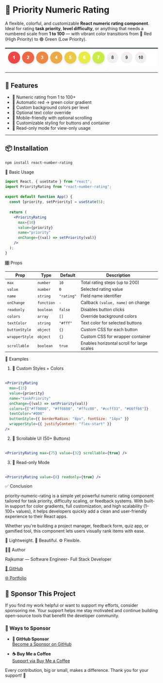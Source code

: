 # 🔢 Priority Numeric Rating

A flexible, colorful, and customizable **React numeric rating component**. Ideal for rating **task priority**, **level difficulty**, or anything that needs a numbered scale from **1 to 100** — with vibrant color transitions from 🔴 Red (High Priority) to 🟢 Green (Low Priority).

![Component Preview](https://raw.githubusercontent.com/Rajkumar5068689/react-rating/master/public/sc1.png)

---

## 🚀 Features

- 🔢 Numeric rating from 1 to 100+
- 🎨 Automatic red → green color gradient
- 🌈 Custom background colors per level
- 🎯 Optional text color override
- 📱 Mobile-friendly with optional scrolling
- 🧩 Customizable styling for buttons and container
- 🛑 Read-only mode for view-only usage

---

## 📦 Installation

```bash
npm install react-number-rating
```

🧪 Basic Usage

```jsx static
import React, { useState } from "react";
import PriorityRating from "react-number-rating";

export default function App() {
  const [priority, setPriority] = useState(5);

  return (
    <PriorityRating
      max={10}
      value={priority}
      name="priority"
      onChange={(val) => setPriority(val)}
    />
  );
}

```

🎛️ Props

| Prop           | Type       | Default    | Description                                |
| -------------- | ---------- | ---------- | ------------------------------------------ |
| `max`          | `number`   | `10`       | Total rating steps (up to 200)             |
| `value`        | `number`   | `0`        | Selected rating value                      |
| `name`         | `string`   | `"rating"` | Field name identifier                      |
| `onChange`     | `function` | `-`        | Callback `(value, name)` on change         |
| `readonly`     | `boolean`  | `false`    | Disables button clicks                     |
| `colors`       | `array`    | `[]`       | Override background colors                 |
| `textColor`    | `string`   | `"#fff"`   | Text color for selected buttons            |
| `buttonStyle`  | `object`   | `{}`       | Custom CSS for each button                 |
| `wrapperStyle` | `object`   | `{}`       | Custom CSS for wrapper container           |
| `scrollable`   | `boolean`  | `true`     | Enables horizontal scroll for large scales |


🎨 Examples

1. 🔧 Custom Styles + Colors

```jsx static

<PriorityRating
  max={15}
  value={priority}
  name="taskPriority"
  onChange={(val) => setPriority(val)}
  colors={["#ff0000", "#ff6600", "#ffcc00", "#ccff33", "#66ff66"]}
  textColor="#000"
  buttonStyle={{ borderRadius: "8px", fontSize: "14px" }}
  wrapperStyle={{ justifyContent: "flex-start" }}
/>

```
2. 📱 Scrollable UI (50+ Buttons)

```jsx static

<PriorityRating max={75} value={32} scrollable={true} />

```
3. 👀 Read-only Mode

```jsx static

<PriorityRating value={8} readonly={true} />

```

✅ Conclusion


priority-numeric-rating is a simple yet powerful numeric rating component tailored for task priority, difficulty scaling, or feedback systems. With built-in support for color gradients, full customization, and high scalability (1–100+ values), it helps developers quickly add a clean and user-friendly experience to their React apps.

Whether you're building a project manager, feedback form, quiz app, or gamified tool, this component lets users visually rank items with ease.

🔧 Lightweight. 🎨 Beautiful. ⚙️ Flexible.



👨‍💻 Author

Rajkumar — Software Engineer- Full Stack Developer

[🔗 GitHub ](https://github.com/Rajkumar5068689)

[🌐 Portfolio](https://raj-developer.netlify.app/)


## 💖 Sponsor This Project

If you find my work helpful or want to support my efforts, consider sponsoring me. Your support helps me stay motivated and continue building open-source tools that benefit the developer community.

### 🙌 Ways to Sponsor

- **💜 GitHub Sponsor**  
  [Become a Sponsor on GitHub](https://github.com/sponsors/Rajkumar5068689)

- **☕ Buy Me a Coffee**  
  [Support via Buy Me a Coffee](https://www.buymeacoffee.com/rajkumar502)

Every contribution, big or small, makes a difference. Thank you for your support! 🚀
